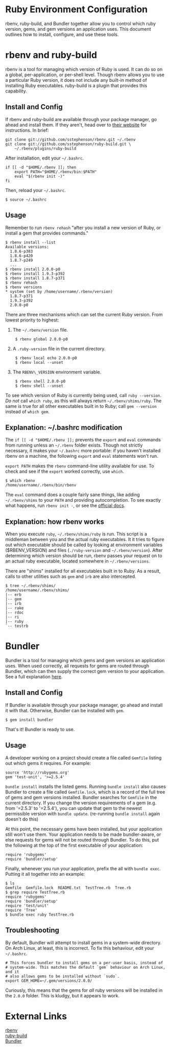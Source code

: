 Ruby Environment Configuration
==============================

rbenv, ruby-build, and Bundler together allow you to control which ruby
version, gems, and gem versions an application uses. This document outlines how
to install, configure, and use these tools.

rbenv and ruby-build
====================

rbenv is a tool for managing which version of Ruby is used. It can do so on a
global, per-application, or per-shell level. Though rbenv allows you to use a
particular Ruby version, it does not include any built-in method of installing
Ruby executables. ruby-build is a plugin that provides this capability.

Install and Config
------------------

If rbenv and ruby-build are available through your package manager, go ahead
and install them. If they aren't, head over to [their
website][rbenv] for instructions. In brief:

    git clone git://github.com/sstephenson/rbenv.git ~/.rbenv
    git clone git://github.com/sstephenson/ruby-build.git \
        ~/.rbenv/plugins/ruby-build

After installation, edit your `~/.bashrc`.

    if [[ -d "$HOME/.rbenv ]]; then
        export PATH="$HOME/.rbenv/bin:$PATH"
        eval "$(rbenv init -)"
    fi

Then, reload your `~/.bashrc`.

    $ source ~/.bashrc

Usage
-----

Remember to run `rbenv rehash` "after you install a new version of Ruby, or
install a gem that provides commands."

    $ rbenv install --list
    Available versions:
      1.8.6-p383
      1.8.6-p420
      1.8.7-p249
      ...
    $ rbenv install 2.0.0-p0
    $ rbenv install 1.9.3-p392
    $ rbenv install 1.8.7-p371
    $ rbenv rehash
    $ rbenv versions
    * system (set by /home/username/.rbenv/version)
      1.8.7-p371
      1.9.3-p392
      2.0.0-p0

There are three mechanisms which can set the current Ruby version. From lowest
priority to highest:

1. The `~/.rbenv/version` file.

        $ rbenv global 2.0.0-p0

2. A `.ruby-version` file in the current directory.

        $ rbenv local echo 2.0.0-p0
        $ rbenv local --unset

3. The `RBENV\_VERSION` environment variable.

        $ rbenv shell 2.0.0-p0
        $ rbenv shell --unset

To see which version of Ruby is currently being used, call `ruby --version`.
*Do not* call `which ruby`, as this will always return `~/.rbenv/shims/ruby`.
The same is true for all other executables built in to Ruby; call `gem
--version` instead of `which gem`.

Explanation: ~/.bashrc modification
-----------------------------------

The `if [[ -d "$HOME/.rbenv ]];` prevents the `export` and `eval` commands from
running unless an `~/.rbenv` folder exists. Though not strictly necessary, it
makes your `~/.bashrc` more portable: if you haven't installed rbenv on a
machine, the following `export` and `eval` statements won't run.

`export PATH` makes the `rbenv` command-line utility available for use. To
check and see if the `export` worked correctly, use `which`.

    $ which rbenv
    /home/username/.rbenv/bin/rbenv

The `eval` command does a couple fairly sane things, like adding
`~/.rbenv/shims` to your `PATH` and providing autocompletion. To see exactly
what happens, run `rbenv init -`, or see the [official docs][rbenv].

Explanation: how rbenv works
----------------------------

When you execute `ruby`, `~/.rbenv/shims/ruby` is run. This script is a
middleman between you and the actual ruby executables. It  it tries to figure
out which executable should be called by looking at environment variables
($RBENV\_VERSION) and files (`./ruby-version` and `~/.rbenv/version`). After
determining which version should be run, rbenv passes your request on to an
actual ruby executable, located somewhere in `~/.rbenv/versions`.

There are "shims" installed for all executables built in to Ruby. As a result,
calls to other utilities such as `gem` and `irb` are also intercepted.

    $ tree ~/.rbenv/shims/
    /home/username/.rbenv/shims/
    |-- erb
    |-- gem
    |-- irb
    |-- rake
    |-- rdoc
    |-- ri
    |-- ruby
    `-- testrb

Bundler
=======

Bundler is a tool for managing which gems and gem versions an application uses.
When used correctly, all requests for gems are routed through Bundler, which
can then supply the correct gem version to your application. See a full
explanation [here](http://gembundler.com/v1.3/rationale.html).

Install and Config
------------------

If Bundler is available through your package manager, go ahead and install it
with that. Otherwise, Bundler can be installed with `gem`.

    $ gem install bundler

That's it! Bundler is ready to use.

Usage
-----

A developer working on a project should create a file called `Gemfile` listing
out which gems it requires. For example:

    source 'http://rubygems.org'
    gem 'test-unit', '>=2.5.4'

`bundle install` installs the listed gems. Running `bundle install` also causes
Bundler to create a file called `Gemfile.lock`, which is a record of the full
tree of gems and gem versions installed. Bundler searches for `Gemfile` in the
current directory. If you change the version requirements of a gem (e.g. from
'=2.5.3' to '=2.5.4'), you can update that gem to the newest permissible
version with `bundle update`. (re-running `bundle install` again doesn't do
this) 

At this point, the necessary gems have been installed, but your application
still won't use them. Your application needs to be made bundler-aware, or else
requests for gems will not be routed through Bundler. To do this, put the
following at the top of the first executable of your application:

    require 'rubygems'
    require 'bundler/setup'

Finally, whenever you run your application, prefix the all with `bundle exec`.
Putting it all together into an example:

    $ ls
    Gemfile  Gemfile.lock  README.txt  TestTree.rb  Tree.rb
    $ grep require TestTree.rb
    require 'rubygems'
    require 'bundler/setup'
    require 'test/unit'
    require 'Tree'
    $ bundle exec ruby TestTree.rb

Troubleshooting
---------------

By default, Bundler will attempt to install gems in a system-wide directory. On
Arch Linux, at least, this is incorrect. To fix this behaviour, edit your
`~/.bashrc`.

    # This forces bundler to install gems on a per-user basis, instead of
    # system-wide. This matches the default `gem` behaviour on Arch Linux, and it
    # also allows gems to be installed without `sudo`.
    export GEM_HOME=~/.gem/versions/2.0.0/

Curiously, this means that the gems for _all_ ruby versions will be installed
in the `2.0.0` folder. This is kludgy, but it appears to work.

External Links
==============

[rbenv][]  
[ruby-build][]  
[Bundler][]  

[rbenv]: http://rbenv.org/
[ruby-build]: https://github.com/sstephenson/ruby-build  
[Bundler]: http://gembundler.com/  
